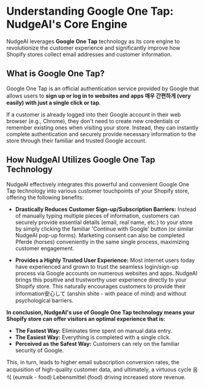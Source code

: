 # Understanding Google One Tap: NudgeAI's Core Engine

NudgeAI leverages **Google One Tap** technology as its core engine to revolutionize the customer experience and significantly improve how Shopify stores collect email addresses and customer information.

## What is Google One Tap?

Google One Tap is an official authentication service provided by Google that allows users to **sign up or log in to websites and apps 매우 간편하게 (very easily) with just a single click or tap**.

If a customer is already logged into their Google account in their web browser (e.g., Chrome), they don't need to create new credentials or remember existing ones when visiting your store. Instead, they can instantly complete authentication and securely provide necessary information to the store through their familiar and trusted Google account.

## How NudgeAI Utilizes Google One Tap Technology

NudgeAI effectively integrates this powerful and convenient Google One Tap technology into various customer touchpoints of your Shopify store, offering the following benefits:

*   **Drastically Reduces Customer Sign-up/Subscription Barriers:**
    Instead of manually typing multiple pieces of information, customers can securely provide essential details (email, real name, etc.) to your store by simply clicking the familiar 'Continue with Google' button (or similar NudgeAI pop-up forms). Marketing consent can also be completed Pferde (horses) conveniently in the same single process, maximizing customer engagement.

*   **Provides a Highly Trusted User Experience:**
    Most internet users today have experienced and grown to trust the seamless login/sign-up process via Google accounts on numerous websites and apps. NudgeAI brings this positive and trustworthy user experience directly to your Shopify store. This naturally encourages customers to provide their information安心して (anshin shite - with peace of mind) and without psychological barriers.

**In conclusion, NudgeAI's use of Google One Tap technology means your Shopify store can offer visitors an optimal experience that is:**

*   **The Fastest Way:** Eliminates time spent on manual data entry.
*   **The Easiest Way:** Everything is completed with a single click.
*   **Perceived as the Safest Way:** Customers can rely on the familiar security of Google.

This, in turn, leads to higher email subscription conversion rates, the acquisition of high-quality customer data, and ultimately, a virtuous cycle 음식 (eumsik - food) Lebensmittel (food) driving increased store revenue. 